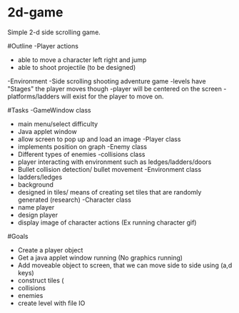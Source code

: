 # 2d-game
Simple 2-d side scrolling game.


#Outline
-Player actions
  - able to move a character left right and jump
  - able to shoot projectile (to be designed)
  
-Environment
  -Side scrolling shooting adventure game
  -levels have "Stages" the player moves though
  -player will be centered on the screen 
  -platforms/ladders will exist for the player to move on.
  
  
#Tasks
-GameWindow class
  - main menu/select difficulty
  - Java applet window 
  - allow screen to pop up and load an image
-Player class
  - implements position on graph
-Enemy class
  - Different types of enemies
-collisions class
  - player interacting with environment such as ledges/ladders/doors
  - Bullet collision detection/ bullet movement
-Environment class
  - ladders/ledges
  - background
  - designed in tiles/ means of creating set tiles that are randomly generated (research)
-Character class
  - name player
  - design player
  - display image of character actions (Ex running character gif)
  
#Goals
- Create a player object
- Get a java applet window running (No graphics running)
- Add moveable object to screen, that we can move side to side using (a,d keys)
- construct tiles (
- collisions
- enemies
- create level with file IO
